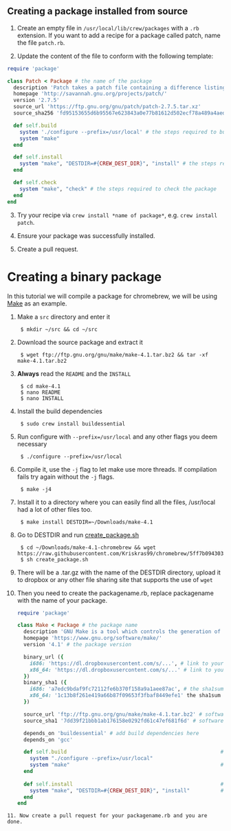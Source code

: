 ## Creating a package installed from source

1. Create an empty file in `/usr/local/lib/crew/packages` with a `.rb` extension. If you want to add a recipe for a package called patch, name the file `patch.rb`.

2. Update the content of the file to conform with the following template:
```ruby
require 'package'

class Patch < Package # the name of the package
  description 'Patch takes a patch file containing a difference listing produced by the diff program and applies those differences to one or more original files, producing patched versions.'
  homepage 'http://savannah.gnu.org/projects/patch/'
  version '2.7.5'
  source_url 'https://ftp.gnu.org/gnu/patch/patch-2.7.5.tar.xz'
  source_sha256 'fd95153655d6b95567e623843a0e77b81612d502ecf78a489a4aed7867caa299'

  def self.build
    system './configure --prefix=/usr/local' # the steps required to build the package
    system "make"
  end

  def self.install
    system "make", "DESTDIR=#{CREW_DEST_DIR}", "install" # the steps required to install the package
  end

  def self.check
    system "make", "check" # the steps required to check the package
  end
end
```

3. Try your recipe via `crew install *name of package*`, e.g. `crew install patch`.

4. Ensure your package was successfully installed.

5. Create a pull request.

# Creating a binary package
In this tutorial we will compile a package for chromebrew, we will be using [Make](https://www.gnu.org/software/make/) as an example.

1. Make a `src` directory and enter it

        $ mkdir ~/src && cd ~/src

2. Download the source package and extract it

        $ wget ftp://ftp.gnu.org/gnu/make/make-4.1.tar.bz2 && tar -xf make-4.1.tar.bz2

3. **Always** read the `README` and the `INSTALL`

        $ cd make-4.1
        $ nano README
        $ nano INSTALL

4. Install the build dependencies

        $ sudo crew install buildessential

5. Run configure with `--prefix=/usr/local` and any other flags you deem necessary

        $ ./configure --prefix=/usr/local 

6. Compile it, use the `-j` flag to let make use more threads. If compilation fails try again without the `-j` flags.

        $ make -j4

7. Install it to a directory where you can easily find all the files, /usr/local had a lot of other files too.

        $ make install DESTDIR=~/Downloads/make-4.1

8. Go to DESTDIR and run [create_package.sh](https://raw.githubusercontent.com/skycocker/chromebrew/master/create_package.sh)

        $ cd ~/Downloads/make-4.1-chromebrew && wget https://raw.githubusercontent.com/Kriskras99/chromebrew/5ff7b09430390937bc49ffb32a2c1a5b6563113f/create_package.sh
        $ sh create_package.sh

9. There will be a .tar.gz with the name of the DESTDIR directory, upload it to dropbox or any other file sharing site that supports the use of `wget`
10. Then you need to create the packagename.rb, replace packagename with the name of your package.
    ```ruby
    require 'package'

    class Make < Package # the package name
      description 'GNU Make is a tool which controls the generation of executables and other non-source files of a program from the program\'s source files.'
      homepage 'https://www.gnu.org/software/make/'
      version '4.1' # the package version

      binary_url ({
        i686: 'https://dl.dropboxusercontent.com/s/...', # link to your uploaded package for 32-bit
        x86_64: 'https://dl.dropboxusercontent.com/s/...' # link to your uploaded package for 64-bit
      })
      binary_sha1 ({
        i686: 'a7edc9bdaf9fc72112fe6b370f158a9a1aee87ac', # the sha1sum for your 32-bit package, created by create_package.sh
        x86_64: '1c13b8f261e419a66b87f09653f3fbaf8449efe1' the sha1sum for your 64-bit package, created by create_package.sh
      })

      source_url 'ftp://ftp.gnu.org/gnu/make/make-4.1.tar.bz2' # software source tarball url  
      source_sha1 '7dd39f21bbb1ab176158e0292fd61c47ef681f6d' # software source sha1sum

      depends_on 'buildessential' # add build dependencies here
      depends_on 'gcc'  

      def self.build                                                  # self.build contains commands needed to build the software from source
        system "./configure --prefix=/usr/local"
        system "make"                                                 # ordered chronologically, do not include the -j flag
      end
  
      def self.install                                                # self.install contains commands needed to install the software on the target system
        system "make", "DESTDIR=#{CREW_DEST_DIR}", "install"          # remember to include DESTDIR set to CREW_DEST_DIR - needed to keep track of changes made to system
      end         
    end
```
11. Now create a pull request for your packagename.rb and you are done.
